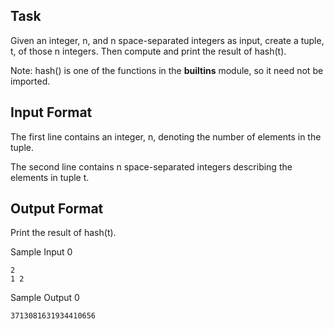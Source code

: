 ## Task
Given an integer, n, and n space-separated integers as input, create a tuple, t, of those n integers. Then compute and print the result of hash(t).

Note: hash() is one of the functions in the __builtins__ module, so it need not be imported.

## Input Format

The first line contains an integer, n, denoting the number of elements in the tuple.

The second line contains n space-separated integers describing the elements in tuple t.

## Output Format

Print the result of hash(t).

Sample Input 0
```
2
1 2
```
Sample Output 0
```
3713081631934410656
```
